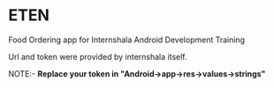 # ETEN

Food Ordering app for Internshala Android Development Training

Url and token were provided by internshala itself.

NOTE:- **Replace your token in "Android->app->res->values->strings"**

